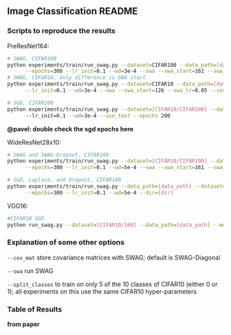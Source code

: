 ## Image Classification README

### Scripts to reproduce the results

PreResNet164:
```bash
# SWAG, CIFAR100
python experiments/train/run_swag.py --dataset=CIFAR100 --data_path=[data_path] --use_test --model=PreResNet164 \
      --epochs=300 --lr_init=0.1 --wd=3e-4 --swa --swa_start=161 --swa_lr=0.05 --cov_mat --dir=[dir]
# SWAG, CIFAR10, only difference is SWA start
python experiments/train/run_swag.py --dataset=CIFAR10 --data_path=[data_path] --use_test --model=PreResNet164 --epochs=300 \
      --lr_init=0.1 --wd=3e-4 --swa --swa_start=126 --swa_lr=0.05 --cov_mat --dir=[dir]

# SGD, CIFAR100
python experiments/train/run_swag.py --dataset=[CIFAR10/CIFAR100] --data_path=[data_path] --model=PreResNet164 --epochs=300 \   
      --lr_init=0.1 --wd=3e-4 --use_test --epochs 200
```
**@pavel: double check the sgd epochs here**

WideResNet28x10:
```bash
# SWAG and SWAG-Dropout, CIFAR100
python experiments/train/run_swag.py --dataset=[CIFAR10/CIFAR100] --data_path=[data_path] --use_test --model=WideResNet28x10 \
      --epochs=300 --lr_init=0.1 --wd=5e-4 --swa --swa_start=161 --swa_lr=0.05 --cov_mat --dir=[dir]

# SGD, Laplace, and Dropout, CIFAR100
python experiments/train/run_swag.py --data_path=[data_path] --dataset=[CIFAR100/CIFAR10] --use_test --model=WideResNet28x10 \
      --epochs=300 --lr_init=0.1 --wd=5e-4 --dir=[dir]
```

VGG16:
```bash
#CIFAR10 SGD
python run_swag.py --dataset=[CIFAR10/100] --data_path=[data_path] --model=VGG16 --epochs=300 --lr_init=0.05 --wd=3e-4 --dir=[dir] --use_test
```
### Explanation of some other options

`--cov_mat` store covariance matrices with SWAG; default is SWAG-Diagonal

`--swa` run SWAG

`--split_classes` to train on only 5 of the 10 classes of CIFAR10 (either 0 or 1); all experiments on this use the same CIFAR10 hyper-parameters

### Table of Results

**from paper**
